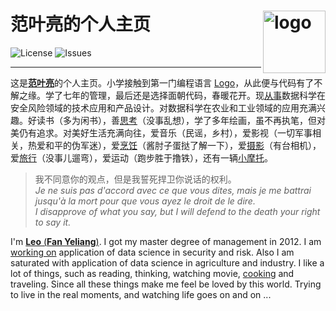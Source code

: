 # 范叶亮的个人主页 <img src="static/images/web/icon-192x192.png" align="right" alt="logo" height="100" style="border: none; float: right; height: 100px;">

![License](https://img.shields.io/badge/license-CC%20BY--NC--SA%204.0-blue.svg)
![Issues](https://img.shields.io/github/issues/leovan/leovan.me.svg)

---

这是[**范叶亮**](https://leovan.me)的个人主页。小学接触到第一门编程语言 [Logo](https://zh.wikipedia.org/wiki/Logo_(程序语言))，从此便与代码有了不解之缘。学了七年的管理，最后还是选择面朝代码，春暖花开。现[从事](https://leovan.me/cn/resume/)数据科学在安全风险领域的技术应用和产品设计。对数据科学在农业和工业领域的应用充满兴趣。好读书（多为闲书），善[思考](https://leovan.me/categories/思考/)（没事乱想），学了多年绘画，虽不再执笔，但对美仍有追求。对美好生活充满向往，爱音乐（民谣，乡村），爱影视（一切军事相关，热爱和平的伪军迷），爱[烹饪](https://leovan.me/cooking/)（酱肘子蛋挞了解一下），爱[摄影](https://leovan.me/photography/)（有台相机），爱[旅行](https://leovan.me/categories/旅行/)（没事儿遛弯），爱运动（跑步胜于撸铁），还有一辆[小摩托](https://leovan.me/motorcycle/)。

> 我不同意你的观点，但是我誓死捍卫你说话的权利。  
> _Je ne suis pas d'accord avec ce que vous dites, mais je me battrai jusqu'à la mort pour que vous ayez le droit de le dire._  
> _I disapprove of what you say, but I will defend to the death your right to say it._

I'm [**Leo** (**Fan Yeliang**)](https://leovan.me). I got my master degree of management in 2012. I am [working on](https://leovan.me/en/resume/) application of data science in security and risk. Also I am saturated with application of data science in agriculture and industry. I like a lot of things, such as reading, thinking, watching movie, [cooking](https://leovan.me/cooking/) and traveling. Since all these things make me feel be loved by this world. Trying to live in the real moments, and watching life goes on and on ...
